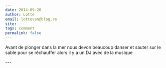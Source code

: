 ```yaml
---
date: 2014-09-20
author: Lotte
email: lottevan@blog.re
site: 
tags: comment
permalink: false
---
```


<p>Avant de plonger dans la mer nous devon beaucoup danser et sauter sur le sable pour se réchauffer alors il y a un DJ avec de la musique</p>
---